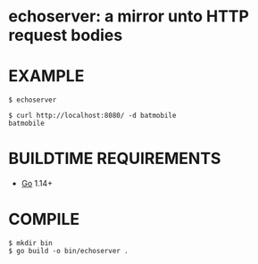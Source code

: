 # echoserver: a mirror unto HTTP request bodies

# EXAMPLE

```console
$ echoserver

$ curl http://localhost:8080/ -d batmobile
batmobile
```

# BUILDTIME REQUIREMENTS

* [Go](https://golang.org/) 1.14+

# COMPILE

```console
$ mkdir bin
$ go build -o bin/echoserver .
```
